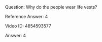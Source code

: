 Question: Why do the people wear life vests?

Reference Answer: 4

Video ID: 4854593577

Answer: 4

